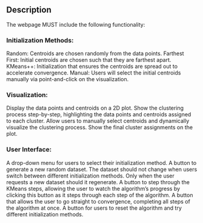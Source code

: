## Description
The webpage MUST include the following functionality:

### Initialization Methods:
Random: Centroids are chosen randomly from the data points.
Farthest First: Initial centroids are chosen such that they are farthest apart.
KMeans++: Initialization that ensures the centroids are spread out to accelerate convergence.
Manual: Users will select the initial centroids manually via point-and-click on the visualization.

### Visualization:
Display the data points and centroids on a 2D plot.
Show the clustering process step-by-step, highlighting the data points and centroids assigned to each cluster.
Allow users to manually select centroids and dynamically visualize the clustering process.
Show the final cluster assignments on the plot.

### User Interface:
A drop-down menu for users to select their initialization method.
A button to generate a new random dataset. The dataset should not change when users switch between different initialization methods. Only when the user requests a new dataset should it regenerate.
A button to step through the KMeans steps, allowing the user to watch the algorithm’s progress by clicking this button as it steps through each step of the algorithm.
A button that allows the user to go straight to convergence, completing all steps of the algorithm at once.
A button for users to reset the algorithm and try different initialization methods.